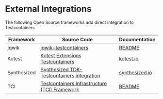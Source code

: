 # External Integrations

The following Open Source frameworks add direct integration to Testcontainers

| Framework | Source Code | Documentation |
| --- | --- | --- |
| jqwik | [jqwik-testcontainers](https://github.com/jqwik-team/jqwik-testcontainers) | [README](https://github.com/jqwik-team/jqwik-testcontainers) |
| Kotest | [Kotest Extensions Testcontainers](https://github.com/kotest/kotest-extensions-testcontainers) | [kotest.io](https://kotest.io/docs/extensions/test_containers.html) |
| Synthesized | [Synthesized TDK-Testcontainers integration](https://github.com/synthesized-io/tdk-tc) | [synthesized.io](https://docs.synthesized.io/tdk/latest/user_guide/integrations/testcontainers) |
| TCI | [Testcontainers Infrastructure (TCI) Framework](https://github.com/xdev-software/tci-base) | [README](https://github.com/xdev-software/tci-base) |
